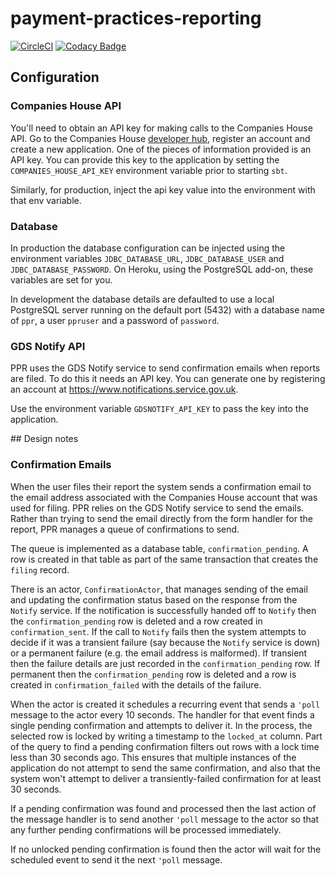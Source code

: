 # payment-practices-reporting
[![CircleCI](https://circleci.com/gh/UKGovernmentBEIS/payment-practices-reporting.svg?style=svg)](https://circleci.com/gh/UKGovernmentBEIS/payment-practices-reporting)
[![Codacy Badge](https://api.codacy.com/project/badge/Grade/6640412ef5a54d149d5a7ed87e583521)](https://www.codacy.com/app/UKGovernmentBEIS/payment-practices-reporting?utm_source=github.com&utm_medium=referral&utm_content=UKGovernmentBEIS/payment-practices-reporting&utm_campaign=badger)


## Configuration

### Companies House API
You'll need to obtain an API key for making calls to the Companies House API. Go to the 
Companies House [developer hub](https://developer.companieshouse.gov.uk/api/docs/),
register an account and create a new application. One of the pieces of information
provided is an API key. You can provide this key to the application by setting the
`COMPANIES_HOUSE_API_KEY` environment variable prior to starting `sbt`.

Similarly, for production, inject the api key value into the environment with that
env variable.

### Database
In production the database configuration can be injected using the environment variables
`JDBC_DATABASE_URL`, `JDBC_DATABASE_USER` and `JDBC_DATABASE_PASSWORD`. On Heroku, using
the PostgreSQL add-on, these variables are set for you.
 
In development the database details are defaulted to use a local PostgreSQL server
running on the default port (5432) with a database name of `ppr`, a user `ppruser` and
a password of `password`.

### GDS Notify API
PPR uses the GDS Notify service to send confirmation emails when reports are filed. To
do this it needs an API key. You can generate one by registering an account at
https://www.notifications.service.gov.uk.

Use the environment variable `GDSNOTIFY_API_KEY` to pass the key into the application.
 
## Design notes

### Confirmation Emails

When the user files their report the system sends a confirmation email to the email
address associated with the Companies House account that was used for filing. PPR
relies on the GDS Notify service to send the emails. Rather than trying to send the
email directly from the form handler for the report, PPR manages a queue of confirmations
to send.

The queue is implemented as a database table, `confirmation_pending`. A row is created
in that table as part of the same transaction that creates the `filing` record.

There is an actor, `ConfirmationActor`, that manages sending of the email and updating
 the confirmation status based on the response from the `Notify` service. If the notification
 is successfully handed off to `Notify` then the `confirmation_pending` row is deleted and
 a row created in `confirmation_sent`. If the call to `Notify` fails then the system attempts
 to decide if it was a transient failure (say because the `Notify` service is down) or a
 permanent failure (e.g. the email address is malformed). If transient then the failure 
 details are just recorded in the `confirmation_pending` row. If permanent then the 
 `confirmation_pending` row is deleted and a row is created in `confirmation_failed` with
 the details of the failure.
 
 When the actor is created it schedules a recurring event that sends a `'poll` message to
 the actor every 10 seconds. The handler for that event finds a single pending confirmation
 and attempts to deliver it. In the process, the selected row is locked by writing a timestamp
  to the `locked_at` column. Part of the query to find a pending confirmation filters out
  rows with a lock time less than 30 seconds ago. This ensures that multiple instances of the
  application do not attempt to send the same confirmation, and also that the system won't 
  attempt to deliver a transiently-failed confirmation for at least 30 seconds.
  
  If a pending confirmation was found and processed then the last action of the message handler
  is to send another `'poll` message to the actor so that any further pending confirmations will
  be processed immediately.
  
  If no unlocked pending confirmation is found then the actor will wait for the scheduled 
  event to send it the next `'poll` message.